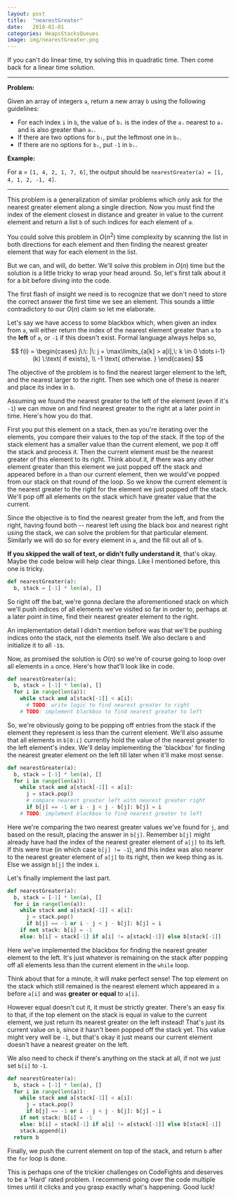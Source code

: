 ```yaml
---
layout: post
title:  "nearestGreater"
date:   2018-01-01
categories: HeapsStacksQueues
image: img/nearestGreater.png
---
```


If you can't do linear time, try solving this in quadratic time. Then come back for a linear time solution.

---
**Problem:**

Given an array of integers `a`, return a new array `b` using the following guidelines:

- For each index `i` in `b`, the value of `bᵢ` is the index of the `aⱼ` nearest to `aᵢ` and is also greater than `aᵢ`.
- If there are two options for `bᵢ`, put the leftmost one in `bᵢ`.
- If there are no options for `bᵢ`, put `-1` in `bᵢ`.

**Example:**

For a = `[1, 4, 2, 1, 7, 6]`, the output should be `nearestGreater(a) = [1, 4, 1, 2, -1, 4]`.

---

This problem is a generalization of similar problems which only ask for the nearest greater element along a single direction. Now you must find the index of the element closest in distance and greater in value to the current element and return a list `b` of such indices for each element of `a`.

You could solve this problem in $O(n^2)$ time complexity by scanning the list in both directions for each element and then finding the nearest greater element that way for each element in the list.

But we can, and will, do better. We'll solve this problem in $O(n)$ time but the solution is a little tricky to wrap your head around. So, let's first talk about it for a bit before diving into the code.

The first flash of insight we need is to recognize that we don't need to store the correct answer the first time we see an element. This sounds a little contradictory to our $O(n)$ claim so let me elaborate.

Let's say we have access to some blackbox which, when given an index from `a`, will either return the index of the nearest element greater than `a` to the **left** of `a`, or `-1` if this doesn't exist. Formal language always helps so,

$$
f(i) = \begin{cases}
  j\:\: |\: j = \max\limits_{a[k] > a[i],\: k \in 0 \dots i-1}(k) \:\text{ if exists}, \\
  -1 \text{ otherwise. }
\end{cases}
$$

The objective of the problem is to find the nearest larger element to the left, and the nearest larger to the right. Then see which one of these is nearer and place its index in `b`.

Assuming we found the nearest greater to the left of the element (even if it's `-1`) we can move on and find nearest greater to the right at a later point in time. Here's how you do that.

First you put this element on a stack, then as you're iterating over the elements, you compare their values to the top of the stack. If the top of the stack element has a smaller value than the current element, we pop it off the stack and process it. Then the current element must be the nearest greater of this element to its right. Think about it, if there was any other element greater than this element we just popped off the stack and appeared before in `a` than our current element, then we would've popped from our stack on that round of the loop. So we know the current element is the nearest greater to the right for the element we just popped off the stack. We'll pop off all elements on the stack which have greater value that the current.

Since the objective is to find the nearest greater from the left, and from the right, having found both -- nearest left using the black box and nearest right using the stack, we can solve the problem for that particular element. Similarly we will do so for every element in `a`, and the fill out all of `b`.

**If you skipped the wall of text, or didn't fully understand it**, that's okay. Maybe the code below will help clear things. Like I mentioned before, this one is tricky.

```python
def nearestGreater(a):
  b, stack = [-1] * len(a), []
```

So right off the bat, we're gonna declare the aforementioned stack on which we'll push indices of all elements we've visited so far in order to, perhaps at a later point in time, find their nearest greater element to the right.

An implementation detail I didn't mention before was that we'll be pushing indices onto the stack, not the elements itself. We also declare `b` and initialize it to all `-1`s.

Now, as promised the solution is $O(n)$ so we're of course going to loop over all elements in `a` once. Here's how that'll look like in code.

```python
def nearestGreater(a):
  b, stack = [-1] * len(a), []
  for i in range(len(a)):
    while stack and a[stack[-1]] < a[i]:
      # TODO: write logic to find nearest greater to right
    # TODO: implement blackbox to find nearest greater to left
```

So, we're obviously going to be popping off entries from the stack if the element they represent is less than the current element. We'll also assume that all elements in `b[0:i]` currently hold the value of the nearest greater to the left element's index. We'll delay implementing the 'blackbox' for finding the nearest greater element on the left till later when it'll make most sense.

```python
def nearestGreater(a):
  b, stack = [-1] * len(a), []
  for i in range(len(a)):
    while stack and a[stack[-1]] < a[i]:
      j = stack.pop()
      # compare nearest greater left with nearest greater right
      if b[j] == -1 or i - j < j - b[j]: b[j] = i
    # TODO: implement blackbox to find nearest greater to left
```

Here we're comparing the two nearest greater values we've found for `j`, and based on the result, placing the answer in `b[j]`. Remember `b[j]` might already have had the index of the nearest greater element of `a[j]` to its left. If this were true (in which case `b[j] != -1`), and this index was also nearer to the nearest greater element of `a[j]` to its right, then we keep thing as is. Else we assign `b[j]` the index `i`.

Let's finally implement the last part.

```python
def nearestGreater(a):
  b, stack = [-1] * len(a), []
  for i in range(len(a)):
    while stack and a[stack[-1]] < a[i]:
      j = stack.pop()
      if b[j] == -1 or i - j < j - b[j]: b[j] = i
    if not stack: b[i] = -1
    else: b[i] = stack[-1] if a[i] != a[stack[-1]] else b[stack[-1]]    
```

Here we've implemented the blackbox for finding the nearest greater element to the left. It's just whatever is remaining on the stack after popping off all elements less than the current element in the `while` loop. 

Think about that for a minute, it will make perfect sense! The top element on the stack which still remained is the nearest element which appeared in `a` before `a[i]` and was **greater or equal** to `a[i]`.

However equal doesn't cut it, it must be strictly greater. There's an easy fix to that, if the top element on the stack is equal in value to the current element, we just return its nearest greater on the left instead! That's just its current value on `b`, since it hasn't been popped off the stack yet. This value might very well be `-1`, but that's okay it just means our current element doesn't have a nearest greater on the left.

We also need to check if there's anything on the stack at all, if not we just set `b[i]` to `-1`.

```python
def nearestGreater(a):
  b, stack = [-1] * len(a), []
  for i in range(len(a)):
    while stack and a[stack[-1]] < a[i]:
      j = stack.pop()
      if b[j] == -1 or i - j < j - b[j]: b[j] = i
    if not stack: b[i] = -1
    else: b[i] = stack[-1] if a[i] != a[stack[-1]] else b[stack[-1]]    
    stack.append(i)
  return b
```

Finally, we push the current element on top of the stack, and return `b` after the `for` loop is done.

This is perhaps one of the trickier challenges on CodeFights and deserves to be a 'Hard' rated problem. I recommend going over the code multiple times until it clicks and you grasp exactly what's happening. Good luck!